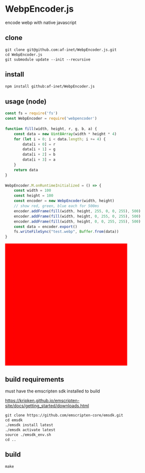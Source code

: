 # WebpEncoder.js

encode webp with native javascript

## clone

```
git clone git@github.com:af-inet/WebpEncoder.js.git
cd WebpEncoder.js
git submodule update --init --recursive
```

## install

```sh
npm install github:af-inet/WebpEncoder.js
```

## usage (node)

```js
const fs = require('fs')
const WebpEncoder = require('webpencoder')

function fill(width, height, r, g, b, a) {
    const data = new Uint8Array(width * height * 4)
    for (let i = 0; i < data.length; i += 4) {
        data[i + 0] = r
        data[i + 1] = g
        data[i + 2] = b
        data[i + 3] = a
    }
    return data
}

WebpEncoder.M.onRuntimeInitialized = () => {
    const width = 100
    const height = 100
    const encoder = new WebpEncoder(width, height)
    // show red, green, blue each for 500ms
    encoder.addFrame(fill(width, height, 255, 0, 0, 255), 500)
    encoder.addFrame(fill(width, height, 0, 255, 0, 255), 500)
    encoder.addFrame(fill(width, height, 0, 0, 255, 255), 500)
    const data = encoder.export()
    fs.writeFileSync("test.webp", Buffer.from(data))
}
```

![test webp: red, green, blue each for 500ms](./test.webp)

## build requirements

must have the emscripten sdk installed to build

https://kripken.github.io/emscripten-site/docs/getting_started/downloads.html

```
git clone https://github.com/emscripten-core/emsdk.git
cd emsdk
./emsdk install latest
./emsdk activate latest
source ./emsdk_env.sh
cd ..
```

## build

```
make
```
